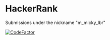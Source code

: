 # HackerRank
Submissions under the nickname "m_micky_lbr"

[![CodeFactor](https://www.codefactor.io/repository/github/mlabarrere/hackerrank/badge)](https://www.codefactor.io/repository/github/mlabarrere/hackerrank)
